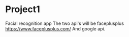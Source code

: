 # Project1
Facial recognition app
The two api's will be faceplusplus  https://www.faceplusplus.com/
And google api.
